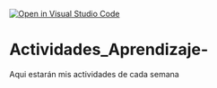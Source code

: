 [![Open in Visual Studio Code](https://classroom.github.com/assets/open-in-vscode-c66648af7eb3fe8bc4f294546bfd86ef473780cde1dea487d3c4ff354943c9ae.svg)](https://classroom.github.com/online_ide?assignment_repo_id=8538531&assignment_repo_type=AssignmentRepo)
# Actividades_Aprendizaje-
Aqui estarán mis actividades de cada semana
